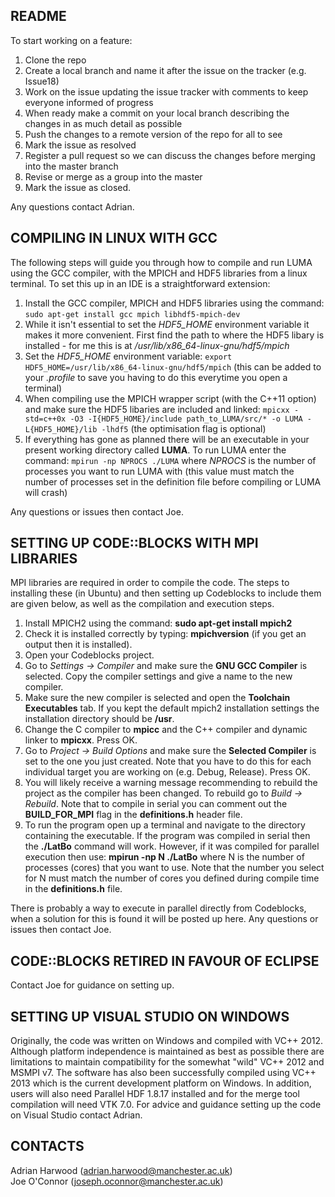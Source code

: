 ## README ##
To start working on a feature:  

1) Clone the repo  
2) Create a local branch and name it after the issue on the tracker (e.g. Issue18)  
3) Work on the issue updating the issue tracker with comments to keep everyone informed of progress  
4) When ready make a commit on your local branch describing the changes in as much detail as possible  
5) Push the changes to a remote version of the repo for all to see  
6) Mark the issue as resolved  
7) Register a pull request so we can discuss the changes before merging into the master branch  
8) Revise or merge as a group into the master  
9) Mark the issue as closed.  

Any questions contact Adrian.

## COMPILING IN LINUX WITH GCC ##
The following steps will guide you through how to compile and run LUMA using the GCC compiler, with the MPICH and HDF5 libraries from a linux terminal. To set this up in an IDE is a straightforward extension:

1) Install the GCC compiler, MPICH and HDF5 libraries using the command: `sudo apt-get install gcc mpich libhdf5-mpich-dev`  
2) While it isn't essential to set the *HDF5_HOME* environment variable it makes it more convenient. First find the path to where the HDF5 libary is installed - for me this is at */usr/lib/x86_64-linux-gnu/hdf5/mpich*
3) Set the *HDF5_HOME* environment variable: `export HDF5_HOME=/usr/lib/x86_64-linux-gnu/hdf5/mpich` (this can be added to your *.profile* to save you having to do this everytime you open a terminal)
4) When compiling use the MPICH wrapper script (with the C++11 option) and make sure the HDF5 libaries are included and linked: `mpicxx -std=c++0x -O3 -I{HDF5_HOME}/include path_to_LUMA/src/* -o LUMA -L{HDF5_HOME}/lib -lhdf5` (the optimisation flag is optional)
5) If everything has gone as planned there will be an executable in your present working directory called **LUMA**. To run LUMA enter the command: `mpirun -np NPROCS ./LUMA` where *NPROCS* is the number of processes you want to run LUMA with (this value must match the number of processes set in the definition file before compiling or LUMA will crash)

Any questions or issues then contact Joe.

## SETTING UP CODE::BLOCKS WITH MPI LIBRARIES ##
MPI libraries are required in order to compile the code. The steps to installing these (in Ubuntu) and then setting up Codeblocks to include them are given below, as well as the compilation and execution steps.

1) Install MPICH2 using the command: **sudo apt-get install mpich2**  
2) Check it is installed correctly by typing: **mpichversion** (if you get an output then it is installed).  
3) Open your Codeblocks project.  
4) Go to *Settings -> Compiler* and make sure the **GNU GCC Compiler** is selected. Copy the compiler settings and give a name to the new compiler.  
5) Make sure the new compiler is selected and open the **Toolchain Executables** tab. If you kept the default mpich2 installation settings the installation directory should be **/usr**.  
6) Change the C compiler to **mpicc** and the C++ compiler and dynamic linker to **mpicxx**. Press OK.  
7) Go to *Project -> Build Options* and make sure the **Selected Compiler** is set to the one you just created. Note that you have to do this for each individual target you are working on (e.g. Debug, Release). Press OK.  
8) You will likely receive a warning message recommending to rebuild the project as the compiler has been changed. To rebuild go to *Build -> Rebuild*. Note that to compile in serial you can comment out the **BUILD_FOR_MPI** flag in the **definitions.h** header file.  
9) To run the program open up a terminal and navigate to the directory containing the executable. If the program was compiled in serial then the **./LatBo** command will work. However, if it was compiled for parallel execution then use: **mpirun -np N ./LatBo** where N is the number of processes (cores) that you want to use. Note that the number you select for N must match the number of cores you defined during compile time in the **definitions.h** file.

There is probably a way to execute in parallel directly from Codeblocks, when a solution for this is found it will be posted up here. Any questions or issues then contact Joe.

## CODE::BLOCKS RETIRED IN FAVOUR OF ECLIPSE ##
Contact Joe for guidance on setting up.

## SETTING UP VISUAL STUDIO ON WINDOWS ##
Originally, the code was written on Windows and compiled with VC++ 2012. Although platform independence is maintained as best as possible there are limitations to maintain compatibility for the somewhat "wild" VC++ 2012 and MSMPI v7. The software has also been successfully compiled using VC++ 2013 which is the current development platform on Windows. In addition, users will also need Parallel HDF 1.8.17 installed and for the merge tool compilation will need VTK 7.0.
For advice and guidance setting up the code on Visual Studio contact Adrian.

## CONTACTS ##
Adrian Harwood (adrian.harwood@manchester.ac.uk)  
Joe O'Connor (joseph.oconnor@manchester.ac.uk)
